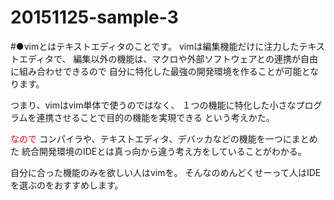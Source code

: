 # 20151125-sample-3

#●vimとはテキストエディタのことです。
vimは編集機能だけに注力したテキストエディタで、
編集以外の機能は、マクロや外部ソフトウェアとの連携が自由に組み合わせできるので
自分に特化した最強の開発環境を作ることが可能となります。

つまり、vimはvim単体で使うのではなく、
１つの機能に特化した小さなプログラムを連携させることで目的の機能を実現できる
という考えかた。

<span style="color:red">なので</span>
コンパイラや、テキストエディタ、デバッカなどの機能を一つにまとめた
統合開発環境のIDEとは真っ向から違う考え方をしていることがわかる。

自分に合った機能のみを欲しい人はvimを。
そんなのめんどくせーって人はIDEを選ぶのをおすすめします。
